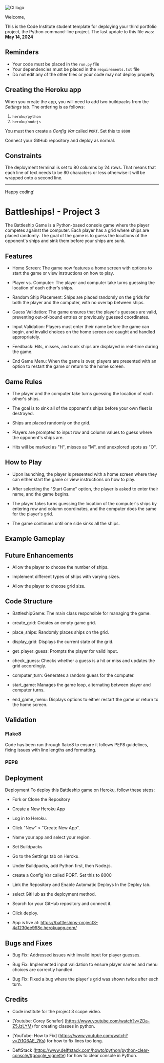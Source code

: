 ![CI logo](https://codeinstitute.s3.amazonaws.com/fullstack/ci_logo_small.png)

Welcome,

This is the Code Institute student template for deploying your third portfolio project, the Python command-line project. The last update to this file was: **May 14, 2024**

## Reminders

- Your code must be placed in the `run.py` file
- Your dependencies must be placed in the `requirements.txt` file
- Do not edit any of the other files or your code may not deploy properly

## Creating the Heroku app

When you create the app, you will need to add two buildpacks from the _Settings_ tab. The ordering is as follows:

1. `heroku/python`
2. `heroku/nodejs`

You must then create a _Config Var_ called `PORT`. Set this to `8000`

Connect your GitHub repository and deploy as normal.

## Constraints

The deployment terminal is set to 80 columns by 24 rows. That means that each line of text needs to be 80 characters or less otherwise it will be wrapped onto a second line.

---

Happy coding!


# Battleships! - Project 3

The Battleship Game is a Python-based console game where the player competes against the computer. Each player has a grid where ships are placed randomly. The goal of the game is to guess the locations of the opponent's ships and sink them before your ships are sunk.

## Features

- Home Screen: The game now features a home screen with options to start the game or view instructions on how to play.

- Player vs. Computer: The player and computer take turns guessing the location of each other's ships.

- Random Ship Placement: Ships are placed randomly on the grids for both the player and the computer, with no overlap between ships.

- Guess Validation: The game ensures that the player's guesses are valid, preventing out-of-bound entries or previously guessed coordinates.

- Input Validation: Players must enter their name before the game can begin, and invalid choices on the home screen are caught and handled appropriately.

- Feedback: Hits, misses, and sunk ships are displayed in real-time during the game.

- End Game Menu: When the game is over, players are presented with an option to restart the game or return to the home screen.

## Game Rules 

- The player and the computer take turns guessing the location of each other's ships.

- The goal is to sink all of the opponent's ships before your own fleet is destroyed.

- Ships are placed randomly on the grid.

- Players are prompted to input row and column values to guess where the opponent's ships are.

- Hits will be marked as "H", misses as "M", and unexplored spots as "O".

## How to Play

- Upon launching, the player is presented with a home screen where they can either start the game or view instructions on how to play.

- After selecting the "Start Game" option, the player is asked to enter their name, and the game begins.

- The player takes turns guessing the location of the computer's ships by entering row and column coordinates, and the computer does the same for the player's grid.

- The game continues until one side sinks all the ships.


## Example Gameplay



## Future Enhancements 

- Allow the player to choose the number of ships.

- Implement different types of ships with varying sizes.

- Allow the player to choose grid size. 

## Code Structure 

- BattleshipGame: The main class responsible for managing the game.

- create_grid: Creates an empty game grid.

- place_ships: Randomly places ships on the grid.

- display_grid: Displays the current state of the grid.

- get_player_guess: Prompts the player for valid input.

- check_guess: Checks whether a guess is a hit or miss and updates the grid accordingly.

- computer_turn: Generates a random guess for the computer.

- start_game: Manages the game loop, alternating between player and computer turns.

- end_game_menu: Displays options to either restart the game or return to the home screen.

## Validation
### Flake8

Code has been run through flake8 to ensure it follows PEP8 guidelines, fixing issues with line lengths and formatting.

### PEP8


## Deployment

Deployment
To deploy this Battleship game on Heroku, follow these steps:

-  Fork or Clone the Repository

- Create a New Heroku App
- Log in to Heroku.
- Click "New" > "Create New App".
- Name your app and select your region.

- Set Buildpacks
- Go to the Settings tab on Heroku.
- Under Buildpacks, add Python first, then Node.js.
- create a Config Var called PORT. Set this to 8000

- Link the Repository and Enable Automatic Deploys In the Deploy tab.
- select GitHub as the deployment method.
- Search for your GitHub repository and connect it.
- Click deploy. 

- App is live at: https://battleships-project3-4a1230ee998c.herokuapp.com/

## Bugs and Fixes

- Bug Fix: Addressed issues with invalid input for player guesses.

- Bug Fix: Implemented input validation to ensure player names and menu choices are correctly handled.

- Bug Fix: Fixed a bug where the player's grid was shown twice after each turn.

## Credits

- Code institute for the project 3 scope video. 

- [Youtube: Corey Schafer] (https://www.youtube.com/watch?v=ZDa-Z5JzLYM) for creating classes in python. 

- [YouTube: How to Fix] (https://www.youtube.com/watch?v=Zt1G6AE_7Ks) for how to fix lines too long. 

- DeftStack (https://www.delftstack.com/howto/python/python-clear-console/#google_vignette) for how to clear console in Python.